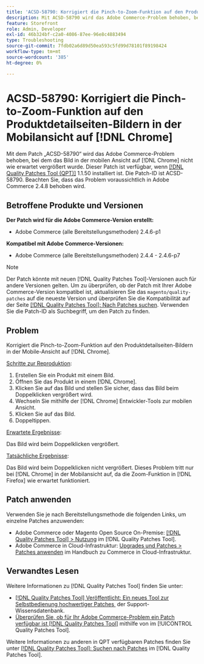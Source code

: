 ```yaml
---
title: 'ACSD-58790: Korrigiert die Pinch-to-Zoom-Funktion auf den Produktdetailseiten der Bilder in der mobilen Ansicht auf [!DNL Chrome]'
description: Mit ACSD-58790 wird das Adobe Commerce-Problem behoben, bei dem das Bild in der mobilen Ansicht auf  [!DNL Chrome]  nicht wie erwartet vergrößert wurde.
feature: Storefront
role: Admin, Developer
exl-id: 46b324bf-c2a0-4086-87ee-96e8c4883494
type: Troubleshooting
source-git-commit: 7fdb02a6d89d50ea593c5fd99d78101f89198424
workflow-type: tm+mt
source-wordcount: '385'
ht-degree: 0%

---
```


# ACSD-58790: Korrigiert die Pinch-to-Zoom-Funktion auf den Produktdetailseiten-Bildern in der Mobilansicht auf [!DNL Chrome]

Mit dem Patch „ACSD-58790“ wird das Adobe Commerce-Problem behoben, bei dem das Bild in der mobilen Ansicht auf [!DNL Chrome] nicht wie erwartet vergrößert wurde. Dieser Patch ist verfügbar, wenn [[!DNL Quality Patches Tool (QPT)]](https://experienceleague.adobe.com/de/docs/commerce-operations/tools/quality-patches-tool/quality-patches-tool-to-self-serve-quality-patches) 1.1.50 installiert ist. Die Patch-ID ist ACSD-58790. Beachten Sie, dass das Problem voraussichtlich in Adobe Commerce 2.4.8 behoben wird.

## Betroffene Produkte und Versionen

**Der Patch wird für die Adobe Commerce-Version erstellt:**

* Adobe Commerce (alle Bereitstellungsmethoden) 2.4.6-p1

**Kompatibel mit Adobe Commerce-Versionen:**

* Adobe Commerce (alle Bereitstellungsmethoden) 2.4.4 - 2.4.6-p7

>[!NOTE]
>
>Der Patch könnte mit neuen [!DNL Quality Patches Tool]-Versionen auch für andere Versionen gelten. Um zu überprüfen, ob der Patch mit Ihrer Adobe Commerce-Version kompatibel ist, aktualisieren Sie das `magento/quality-patches` auf die neueste Version und überprüfen Sie die Kompatibilität auf der Seite [[!DNL Quality Patches Tool]: Nach Patches suchen](https://experienceleague.adobe.com/tools/commerce-quality-patches/index.html?lang=de). Verwenden Sie die Patch-ID als Suchbegriff, um den Patch zu finden.

## Problem

Korrigiert die Pinch-to-Zoom-Funktion auf den Produktdetailseiten-Bildern in der Mobile-Ansicht auf [!DNL Chrome].

<u>Schritte zur Reproduktion</u>:

1. Erstellen Sie ein Produkt mit einem Bild.
1. Öffnen Sie das Produkt in einem [!DNL Chrome].
1. Klicken Sie auf das Bild und stellen Sie sicher, dass das Bild beim Doppelklicken vergrößert wird.
1. Wechseln Sie mithilfe der [!DNL Chrome] Entwickler-Tools zur mobilen Ansicht.
1. Klicken Sie auf das Bild.
1. Doppeltippen.

<u>Erwartete Ergebnisse</u>:

Das Bild wird beim Doppelklicken vergrößert.

<u>Tatsächliche Ergebnisse</u>:

Das Bild wird beim Doppelklicken nicht vergrößert. Dieses Problem tritt nur bei [!DNL Chrome] in der Mobilansicht auf, da die Zoom-Funktion in [!DNL Firefox] wie erwartet funktioniert.

## Patch anwenden

Verwenden Sie je nach Bereitstellungsmethode die folgenden Links, um einzelne Patches anzuwenden:

* Adobe Commerce oder Magento Open Source On-Premise: [[!DNL Quality Patches Tool] > Nutzung](/help/tools/quality-patches-tool/usage.md) im [!DNL Quality Patches Tool].
* Adobe Commerce in Cloud-Infrastruktur: [Upgrades und Patches > Patches anwenden](https://experienceleague.adobe.com/docs/commerce-cloud-service/user-guide/develop/upgrade/apply-patches.html?lang=de) im Handbuch zu Commerce in Cloud-Infrastruktur.

## Verwandtes Lesen

Weitere Informationen zu [!DNL Quality Patches Tool] finden Sie unter:

* [[!DNL Quality Patches Tool] Veröffentlicht: Ein neues Tool zur Selbstbedienung hochwertiger Patches &#x200B;](https://experienceleague.adobe.com/de/docs/commerce-operations/tools/quality-patches-tool/quality-patches-tool-to-self-serve-quality-patches) der Support-Wissensdatenbank.
* [Überprüfen Sie, ob für Ihr Adobe Commerce-Problem ein Patch verfügbar ist [!DNL Quality Patches Tool]](/help/tools/quality-patches-tool/patches-available-in-qpt/check-patch-for-magento-issue-with-magento-quality-patches.md) mithilfe von im [!UICONTROL Quality Patches Tool].


Weitere Informationen zu anderen in QPT verfügbaren Patches finden Sie unter [[!DNL Quality Patches Tool]: Suchen nach Patches](https://experienceleague.adobe.com/tools/commerce-quality-patches/index.html?lang=de) im [!DNL Quality Patches Tool].
